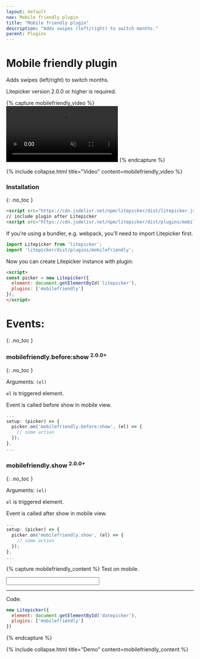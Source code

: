 ```yaml
---
layout: default
nav: Mobile friendly plugin
title: "Mobile friendly plugin"
description: "Adds swipes (left/right) to switch months."
parent: Plugins
---
```


# Mobile friendly plugin

Adds swipes (left/right) to switch months.

Litepicker version 2.0.0 or higher is required.

{% capture mobilefriendly_video %}
<video class="demo-video" autoplay="autoplay" muted loop preload="metadata">
    <source src="{{ '/assets/video/mobilefriendly.mp4' | relative_url }}" type="video/mp4">
</video>
{% endcapture %}

{% include collapse.html title="Video" content=mobilefriendly_video %}

### Installation
{: .no_toc }

```html
<script src="https://cdn.jsdelivr.net/npm/litepicker/dist/litepicker.js"></script>
// include plugin after Litepicker
<script src="https://cdn.jsdelivr.net/npm/litepicker/dist/plugins/mobilefriendly.js"></script>
```

If you’re using a bundler, e.g. webpack, you’ll need to import Litepicker first.

```ts
import Litepicker from 'litepicker';
import 'litepicker/dist/plugins/mobilefriendly';
```

Now you can create Litepicker instance with plugin:

```html
<script>
const picker = new Litepicker({ 
  element: document.getElementById('litepicker'),
  plugins: ['mobilefriendly']
});
</script>
```

# Events:
{: .no_toc }

### mobilefriendly.before:show <sup>2.0.0+</sup>
{: .no_toc }

Arguments: `(el)`

`el` is triggered element. 

Event is called before show in mobile view.

```js
...
setup: (picker) => {
  picker.on('mobilefriendly.before:show', (el) => {
    // some action
  });
},
...
```

### mobilefriendly.show <sup>2.0.0+</sup>
{: .no_toc }

Arguments: `(el)`

`el` is triggered element. 

Event is called after show in mobile view.

```js
...
setup: (picker) => {
  picker.on('mobilefriendly.show', (el) => {
    // some action
  });
},
...
```

{% capture mobilefriendly_content %}
Test on mobile.

<div style="display:flex">
  <input id="input-mobilefriendly" class="form-control" style="width: 250px" readonly/>
</div>
<div class="demo-wrapper" data-cfg="mobilefriendly"></div>

---

Code:

```js
new Litepicker({
  element: document.getElementById('datepicker'),
  plugins: ['mobilefriendly']
})
```
{% endcapture %}

{% include collapse.html title="Demo" content=mobilefriendly_content %}
